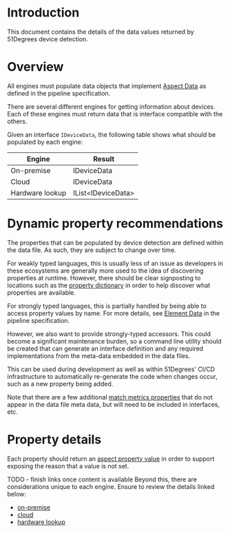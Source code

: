 # Introduction

This document contains the details of the data values returned by 51Degrees device detection.

# Overview

All engines must populate data objects that implement [Aspect Data](../pipeline-specification/conceptual-overview.md#aspect-data) as defined in the pipeline specification.

There are several different engines for getting information about devices. Each of these engines must return data that is interface compatible with the others.

Given an interface `IDeviceData`, the following table shows what should be populated by each engine:

|Engine|Result|
|---|---|
| On-premise | IDeviceData |
| Cloud | IDeviceData |
| Hardware lookup | IList&lt;IDeviceData&gt; |

# Dynamic property recommendations

The properties that can be populated by device detection are defined within the data file. As such, they are subject to change over time.

For weakly typed languages, this is usually less of an issue as developers in these ecosystems are generally more used to the idea of discovering properties at runtime. However, there should be clear signposting to locations such as the [property dictionary](https://51degrees.com/developers/property-dictionary) in order to help discover what properties are available.

For strongly typed languages, this is partially handled by being able to access property values by name. For more details, see [Element Data](../pipeline-specification/conceptual-overview.md#element-data) in the pipeline specification. 

However, we also want to provide strongly-typed accessors. This could become a significant maintenance burden, so a command line utility should be created that can generate an interface definition and any required implementations from the meta-data embedded in the data files. 

This can be used during development as well as within 51Degrees' CI/CD infrastructure to automatically re-generate the code when changes occur, such as a new property being added.

Note that there are a few additional [match metrics properties](pipeline-elements/device-detection-on-premise.md#match-metric-properties) that do not appear in the data file meta data, but will need to be included in interfaces, etc.

# Property details

Each property should return an [aspect property value](../pipeline-specification/features/properties.md#null-values) in order to support exposing the reason that a value is not set.

TODO - finish links once content is available
Beyond this, there are considerations unique to each engine. Ensure to review the details linked below:
- [on-premise](pipeline-elements/device-detection-on-premise.md#meta-data)
- [cloud](pipeline-elements/device-detection-cloud.md#)
- [hardware lookup](pipeline-elements/hardware-profile-lookup-cloud.md#)

